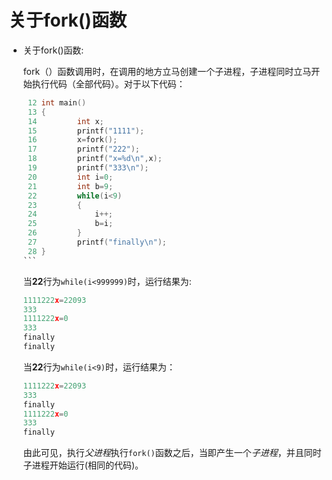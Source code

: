 # 关于fork()函数



- 关于fork()函数:

  fork（）函数调用时，在调用的地方立马创建一个子进程，子进程同时立马开始执行代码（全部代码）。对于以下代码：

  ```c
   12 int main()
   13 {
   14         int x;
   15         printf("1111");
   16         x=fork();
   17         printf("222");
   18         printf("x=%d\n",x);
   19         printf("333\n");
   20         int i=0;
   21         int b=9;
   22         while(i<9)
   23         {
   24             i++;
   25             b=i;
   26         }
   27         printf("finally\n");
   28 }
  ​```
  ```

  当**22**行为`while(i<999999)`时，运行结果为:

  ```c
  1111222x=22093
  333
  1111222x=0
  333
  finally
  finally 
  ```

  当**22**行为`while(i<9)`时，运行结果为：

  ```c
  1111222x=22093
  333
  finally
  1111222x=0
  333
  finally 
  ```

  由此可见，执行*父进程*执行`fork()`函数之后，当即产生一个*子进程*，并且同时子进程开始运行(相同的代码)。